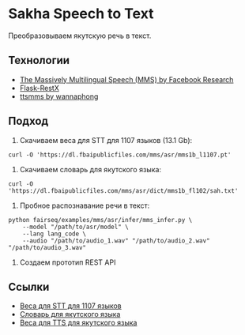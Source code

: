 # Sakha Speech to Text

Преобразовываем якутскую речь в текст.

## Технологии

* [The Massively Multilingual Speech (MMS) by Facebook Research](https://github.com/facebookresearch/fairseq/tree/main/examples/mms)
* [Flask-RestX](https://flask-restx.readthedocs.io/)
* [ttsmms by wannaphong](https://github.com/wannaphong/ttsmms)

## Подход

1. Скачиваем веса для STT для 1107 языков (13.1 Gb):

```shell
curl -O 'https://dl.fbaipublicfiles.com/mms/asr/mms1b_l1107.pt'
```

1. Скачиваем словарь для якутского языка:

```shell
curl -O 'https://dl.fbaipublicfiles.com/mms/asr/dict/mms1b_fl102/sah.txt'
```

1. Пробное распознавание речи в текст:

```shell
python fairseq/examples/mms/asr/infer/mms_infer.py \
    --model "/path/to/asr/model" \
    --lang lang_code \
    --audio "/path/to/audio_1.wav" "/path/to/audio_2.wav" "/path/to/audio_3.wav"
```

1. Создаем прототип REST API

## Ссылки

* [Веса для STT для 1107 языков](https://dl.fbaipublicfiles.com/mms/asr/mms1b_l1107.pt)
* [Словарь для якутского языка](https://dl.fbaipublicfiles.com/mms/asr/dict/mms1b_fl102/sah.txt)
* [Веса для TTS для якутского языка](https://dl.fbaipublicfiles.com/mms/tts/sah.tar.gz)
